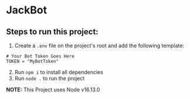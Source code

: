 # JackBot

## Steps to run this project:

 1. Create a `.env` file on the project's root and add the following template:
```env
# Your Bot Token Goes Here
TOKEN = "MyBotToken"
```
 2. Run `npm i` to install all dependencies
 3. Run `node .` to run the project

**NOTE:** This Project uses Node v16.13.0
